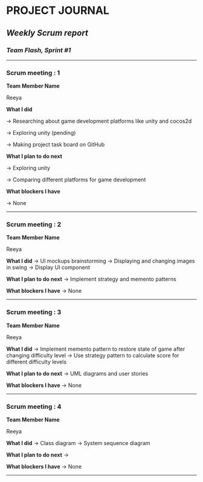 # **PROJECT JOURNAL**

## *Weekly Scrum report*

### __*Team Flash, Sprint #1*__

___
### Scrum meeting : 1

**Team Member Name**

Reeya

**What I did**

-> Researching about game development platforms like unity and cocos2d

-> Exploring unity (pending)

-> Making project task board on GitHub

**What I plan to do next**

-> Exploring unity

-> Comparing different platforms for game development

**What blockers I have**

-> None
____

### Scrum meeting : 2

**Team Member Name**

Reeya

**What I did**
-> UI mockups brainstorming
-> Displaying and changing images in swing
-> Display UI component

**What I plan to do next**
-> Implement strategy and memento patterns

**What blockers I have**
-> None

___

### Scrum meeting : 3

**Team Member Name**

Reeya

**What I did**
-> Implement memento pattern to restore state of game after changing difficulty level
-> Use strategy pattern to calculate score for different difficulty levels

**What I plan to do next**
-> UML diagrams and user stories

**What blockers I have**
-> None

___

### Scrum meeting : 4

**Team Member Name**

Reeya

**What I did**
-> Class diagram
-> System sequence diagram

**What I plan to do next**
->

**What blockers I have**
-> None

___
